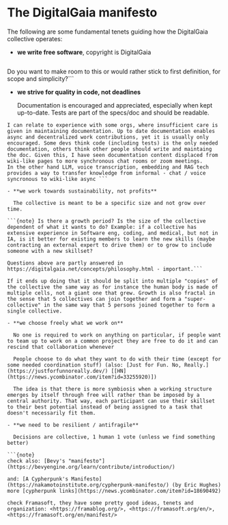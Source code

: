 
# The DigitalGaia manifesto

The following are some fundamental tenets guiding how the DigitalGaia collective operates:

- **we write free software**, copyright is DigitalGaia

```{comment} Based on followup references to the work and tools, this seems to imply that to>  whole project is about writing code/software. I have interest in other project outputs that are not code: knowledge, models, data sets, journalistic reports, hardware. While those outputs can be produced according to the principles of free software, and free software would be part of them, they are not limited to it.
```

Do you want to make room to this or would rather stick to first definition, for scope and simplicity?``` 

- **we strive for quality in code, not deadlines**

  Documentation is encouraged and appreciated, especially when kept up-to-date. Tests are part of the specs/doc and should be readable.

```{comment} I think the project should put in place mechanisms not only to encourage and appreciate, but to enforce maintaining up-to-date wiki-like documentation in a usable form. Maintaining documentation includes: suggesting and creating new content, peer-to-peer reviewing, pruning old content, reorganizing documentation structure. (other tasks?)
I can relate to experience with some orgs, where insufficient care is given in maintaining documentation. Up to date documentation enables async and decentralized work contributions, yet it is usually only encouraged. Some devs think code (including tests) is the only needed documentation, others think other people should write and maintaing the doc. Given this, I have seen documentation content displaced from wiki-like pages to more synchronous chat rooms or zoom meetings. 
In the other hand LLM, voice transcription, embedding and RAG tech provides a way to transfer knowledge from informal - chat / voice syncronous to wiki-like async ``` 

- **we work towards sustainability, not profits**

  The collective is meant to be a specific size and not grow over time.

```{note} Is there a growth period? Is the size of the collective dependent of what it wants to do? Example: if a collective has extensive experience in Software eng, coding, and medical, but not in IA, is it better for existing members to learn the new skills (maybe contracting an external expert to drive them) or to grow to include someone with a new skillset?

Questions above are partly answered in https://digitalgaia.net/concepts/philosophy.html - important.```

If it ends up doing that it should be split into multiple "copies" of the collective the same way as for instance the human body is made of multiple cells, not a giant one that grew. Growth is also fractal in the sense that 5 collectives can join together and form a "super-collective" in the same way that 5 persons joined together to form a single collective.

- **we choose freely what we work on**

  No one is required to work on anything on particular, if people want to team up to work on a common project they are free to do it and can rescind that collaboration whenever

  People choose to do what they want to do with their time (except for some needed coordination stuff) (also: [Just for Fun. No, Really.](https://justforfunnoreally.dev/) [[HN](https://news.ycombinator.com/item?id=33255920)])

  The idea is that there is more symbiosis when a working structure emerges by itself through free will rather than be imposed by a central authority. That way, each participant can use their skillset to their best potential instead of being assigned to a task that doesn't necessarily fit them.

- **we need to be resilient / antifragile**

  Decisions are collective, 1 human 1 vote (unless we find something better)

```{note}
check also: [Bevy's "manifesto"](https://bevyengine.org/learn/contribute/introduction/)

and: [A Cypherpunk's Manifesto](https://nakamotoinstitute.org/cypherpunk-manifesto/) (by Eric Hughes)
more [cypherpunk links](https://news.ycombinator.com/item?id=18690492)

check Framasoft, they have some pretty good ideas, tenets and organization: <https://framablog.org/>, <https://framasoft.org/en/>, <https://framasoft.org/en/manifest/>
```
